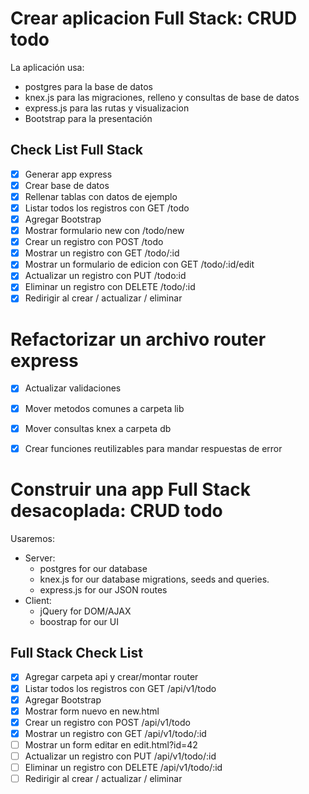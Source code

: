 # Crear aplicacion Full Stack: CRUD todo

La aplicación usa:
* postgres para la base de datos
* knex.js para las migraciones, relleno y consultas de base de datos
* express.js para las rutas y visualizacion
* Bootstrap para la presentación

## Check List Full Stack
* [x] Generar app express
* [x] Crear base de datos
* [x] Rellenar tablas con datos de ejemplo
* [x] Listar todos los registros con GET /todo
* [x] Agregar Bootstrap
* [x] Mostrar formulario new con /todo/new
* [x] Crear un registro con POST /todo
* [x] Mostrar un registro con GET /todo/:id
* [x] Mostrar un formulario de edicion con GET /todo/:id/edit
* [x] Actualizar un registro con PUT /todo:id
* [x] Eliminar un registro con DELETE /todo/:id
* [x] Redirigir al crear / actualizar / eliminar

# Refactorizar un archivo router express

* [x] Actualizar validaciones
* [x] Mover metodos comunes a carpeta lib
* [x] Mover consultas knex a carpeta db
* [x] Crear funciones reutilizables para mandar respuestas de error


# Construir una app Full Stack desacoplada: CRUD todo

Usaremos:
* Server:
  * postgres for our database
  * knex.js for our database migrations, seeds and queries.
  * express.js for our JSON routes
* Client:
  * jQuery for DOM/AJAX
  * boostrap for our UI


## Full Stack Check List
* [x] Agregar carpeta api y crear/montar router
* [x] Listar todos los registros con GET /api/v1/todo
* [x] Agregar Bootstrap
* [x] Mostrar form nuevo en new.html
* [x] Crear un registro con POST /api/v1/todo
* [x] Mostrar un registro con GET /api/v1/todo/:id
* [ ] Mostrar un form editar en edit.html?id=42
* [ ] Actualizar un registro con PUT /api/v1/todo/:id
* [ ] Eliminar un registro con DELETE /api/v1/todo/:id
* [ ] Redirigir al crear / actualizar / eliminar
